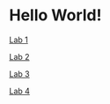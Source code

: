 # Hello World!


[Lab 1](https://joeyedmo.github.io/CSE15l_lab_reports/PA1.html)

[Lab 2](https://joeyedmo.github.io/CSE15l_lab_reports/PA2.html)

[Lab 3](https://joeyedmo.github.io/CSE15l_lab_reports/lab-report-3-week-6.html)

[Lab 4](https://joeyedmo.github.io/CSE15l_lab_reports/lab-report-4-week-8.html)


